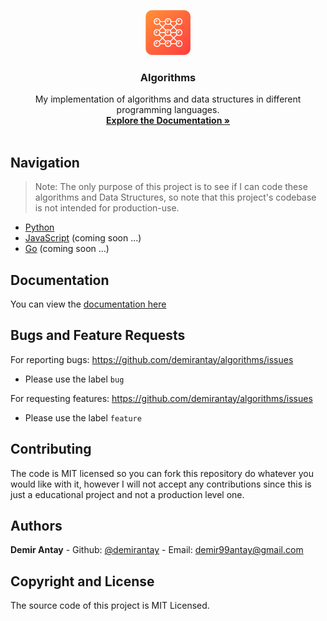 <p align="center">
    <img src="branding/logo.png" alt="Repository logo" width="72" height="72">
</p>

<h3 align="center">Algorithms</h3>

<p align="center">
  My implementation of algorithms and data structures in different programming languages.
  <br>
  <a href="docs/index.md"><strong>Explore the Documentation »</strong></a>
  <br>
  <br>
</p>

## Navigation

> Note: The only purpose of this project is to see if I can code these algorithms and Data Structures, so note that this project's codebase is not intended for production-use.

- [Python](./python)
- [JavaScript](./javascript) (coming soon ...)
- [Go](./go) (coming soon ...)

## Documentation

You can view the [documentation here](./docs/index.md)


## Bugs and Feature Requests

For reporting bugs: https://github.com/demirantay/algorithms/issues
  - Please use the label `bug`

For requesting features: https://github.com/demirantay/algorithms/issues
  - Please use the label `feature`

## Contributing

The code is MIT licensed so you can fork this repository do whatever you would like with it, however I will not accept any contributions since this is just a educational project and not a production level one.

## Authors

**Demir Antay**
    - Github: [@demirantay](https://github.com/demirantay)
    - Email: demir99antay@gmail.com

## Copyright and License

The source code of this project is MIT Licensed.
